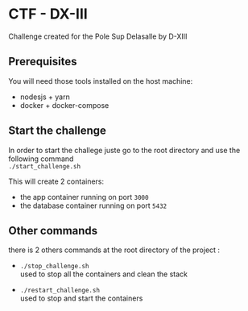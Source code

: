 # CTF - DX-III  

Challenge created for the Pole Sup Delasalle by D-XIII  

## Prerequisites
You will need those tools installed on the host machine:  
- nodesjs + yarn
- docker + docker-compose

## Start the challenge  

In order to start the challege juste go to the root directory and use the following command  
`./start_challenge.sh`  

This will create 2 containers:  
- the app container running on port `3000`  
- the database container running on port `5432`


## Other commands 
there is 2 others commands at the root directory of the project : 

- `./stop_challenge.sh`  
  used to stop all the containers and clean the stack

- `./restart_challenge.sh`  
  used to stop and start the containers  
  